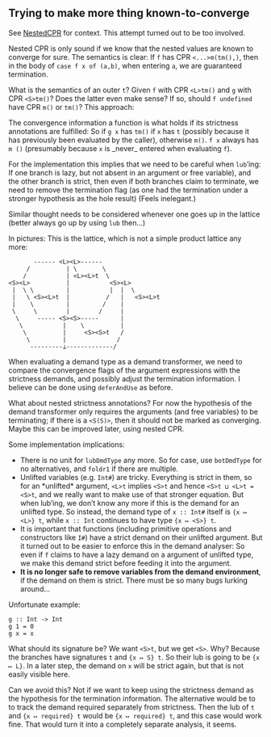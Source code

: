 ## Trying to make more thing known-to-converge



See [NestedCPR](nested-cpr#) for context. This attempt turned out to be too involved.



Nested CPR is only sound if we know that the nested values are known to converge for sure. The semantics is clear: If `f` has CPR `<...>m(tm(),)`, then in the body of `case f x of (a,b)`, when entering `a`, we are guaranteed termination.



What is the semantics of an outer `t`? Given `f` with CPR `<L>tm()` and `g` with CPR `<S>tm()`? Does the latter even make sense? If so, should `f undefined` have CPR `m()` or `tm()`? This approach:



The convergence information a function is what holds if its strictness annotations are fulfilled: So if `g x`  has `tm()` if `x` has `t` (possibly because it has previously been evaluated by the caller), otherwise `m()`. `f x` always has `m ()` (presumably because `x` is \_never\_ entered when evaluating `f`).



For the implementation this implies that we need to be careful when `lub`’ing: If one branch is lazy, but not absent in an argument or free variable), and the other branch is strict, then even if both branches claim to terminate, we need to remove the termination flag (as one had the termination under a stronger hypothesis as the hole result) (Feels inelegant.)



Similar thought needs to be considered whenever one goes up in the lattice (better always go up by using `lub` then...)



In pictures: This is the lattice, which is not a simple product lattice any more:


```wiki
       ------ <L><L>------
     /          | \       \
    /           | <L><L>t  \
<S><L>          |           <S><L>  
 |  \ \         |           |  |  \
 |   \ <S><L>t  |          /   |   <S><L>t 
 |    \         |         /    |
 \     \        |        /     |  
  \     ----- <S><S>-----      | 
   \           |    \          |
    \          |     <S><S>t   /
     \         |              /
      ---------⊥-------------/
```


When evaluating a demand type as a demand transformer, we need to compare the convergence flags of the argument expressions with the strictness demands, and possibly adjust the termination information. I believe can be done using `deferAndUse` as before.



What about nested strictness annotations? For now the hypothesis of the demand transformer only requires the arguments (and free variables) to be terminating; if there is a `<S(S)>`, then it should not be marked as converging. Maybe this can be improved later, using nested CPR.



Some implementation implications:


- There is no unit for `lubDmdType` any more. So for case, use `botDmdType` for no alternatives, and `foldr1` if there are multiple.
- Unlifted variables (e.g. `Int#`) are tricky. Everything is strict in them, so for an \*unlifted\* argument, `<L>t` implies `<S>t` and hence `<S>t ⊔ <L>t = <S>t`, and we really want to make use of that stronger equation. But when lub’ing, we don’t know any more if this is the demand for an unlifted type. So instead, the demand type of `x :: Int#` itself is `{x ↦ <L>} t`, while `x :: Int` continues to have type `{x ↦ <S>} t`.
- It is important that functions (including primitive operations and constructors like `I#`) have a strict demand on their unlifted argument. But it turned out to be easier to enforce this in the demand analyser: So even if `f` claims to have a lazy demand on a argument of unlifted type, we make this demand strict before feeding it into the argument.
- **It is no longer safe to remove variables from the demand environment**, if the demand on them is strict. There must be so many bugs lurking around...


Unfortunate example:


```wiki
g :: Int -> Int
g 1 = 0
g x = x
```


What should its signature be? We want `<S>t`, but we get `<S>`. Why? Because the branches have signatures `t` and `{x ↦ S} t`. So their lub is going to be `{x ↦ L}`. In a later step, the demand on `x` will be strict again, but that is not easily visible here.



Can we avoid this? Not if we want to keep using the strictness demand as the hypothesis for the termination information. The alternative would be to to track the demand required separately from strictness. Then the lub of `t` and `{x ↦ required} t` would be `{x ↦ required} t`, and this case would work fine. That would turn it into a completely separate analysis, it seems.



